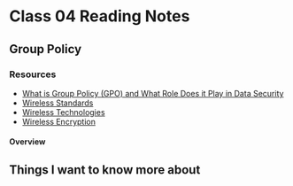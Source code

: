 # Class 04 Reading Notes

## Group Policy

### Resources

- [What is Group Policy (GPO) and What Role Does it Play in Data Security](https://www.lepide.com/blog/what-is-group-policy-gpo-and-what-role-does-it-play-in-data-security/)
- [Wireless Standards](https://www.professormesser.com/network-plus/n10-008/n10-008-video/wireless-standards-n10-008/)
- [Wireless Technologies](https://www.professormesser.com/network-plus/n10-008/n10-008-video/wireless-technologies-n10-008/)
- [Wireless Encryption](https://www.professormesser.com/network-plus/n10-008/n10-008-video/wireless-encryption-n10-008/)

#### Overview

## Things I want to know more about
